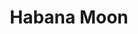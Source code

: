 ---
title: "Habana Moon"
description: "Rhum, cointreau, gin, citron vert"
price: "9.00"
image: "habana_moon.webp"
---